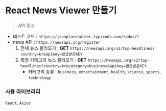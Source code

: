 # React News Viewer 만들기

> API 링크

-   테스트 코드 : `https://jsonplaceholder.typicode.com/todos/1`
-   news API : `https://newsapi.org/register`
    1. 전체 뉴스 불러오기 : **GET** `https://newsapi.org/v2/top-headlines?country=kr&apikey=발급받은KEY`
    2. 특정 카테고리 뉴스 불러오기 : **GET** `https://newsapi.org/v2/top-headlines?country=kr&category=business&apikey=발급받은KEY`
        - 카테고리 종류 : `business`, `entertainment`, `health`, `science`, `sports`, `technology`

### 사용 라이브러리

`React`, `Axios`
